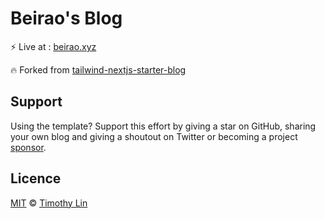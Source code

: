 # Beirao's Blog

⚡️ Live at : [beirao.xyz](https://beirao.xyz) 

🔥 Forked from [tailwind-nextjs-starter-blog](https://github.com/timlrx/tailwind-nextjs-starter-blog)

## Support

Using the template? Support this effort by giving a star on GitHub, sharing your own blog and giving a shoutout on Twitter or becoming a project [sponsor](https://github.com/sponsors/timlrx).

## Licence

[MIT](https://github.com/timlrx/tailwind-nextjs-starter-blog/blob/master/LICENSE) © [Timothy Lin](https://www.timlrx.com)

